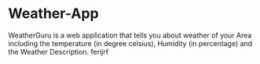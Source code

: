 # Weather-App
WeatherGuru is a web application that tells you about weather of your Area including the temperature (in degree celsius), Humidity (in percentage) and the Weather Description.
ferijrf
